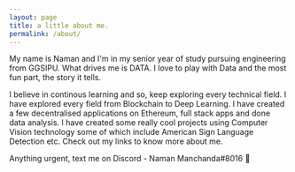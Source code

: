 ```yaml
---
layout: page
title: a little about me.
permalink: /about/
---
```


<!-- This website is powered by **[fastpages](https://github.com/fastai/fastpages)** [^1]. -->
My name is Naman and I'm in my senior year of study pursuing engineering from GGSIPU. What drives me is DATA. I love to play with Data and the most fun part, the story it tells.

I believe in continous learning and so, keep exploring every technical field. I have explored every field from Blockchain to Deep Learning. I have created a few decentralised applications on Ethereum, full stack apps and done data analysis. I have created some really cool projects using Computer Vision technology some of which include American Sign Language Detection etc. Check out my links to know more about me.

[^1]:[Blog](http://namanmanchanda.substack.com)
[^2]:[Twitter](https://twitter.com/NamanManchanda2)
[^3]:[Github](https://github.com/namanmanchanda09)
[^4]:[Linkedin](https://www.linkedin.com/in/naman-manchanda-1b0948144/)
[^5]:[Kaggle](https://www.kaggle.com/namanmanchanda)

Anything urgent, text me on Discord - Naman Manchanda#8016 🙂






<!-- [^1]:a blogging platform that natively supports Jupyter notebooks in addition to other formats. -->
